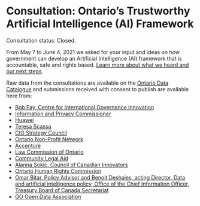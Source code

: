 # Consultation: Ontario’s Trustworthy Artificial Intelligence (AI) Framework
Consultation status: Closed.

From May 7 to June 4, 2021 we asked for your input and ideas on how government can develop an Artificial Intelligence (AI) framework that is accountable, safe and rights based. [Learn more about what we heard and our next steps](https://www.ontario.ca/page/ontarios-trustworthy-artificial-intelligence-ai-framework-consultations).

Raw data from the consultations are available on the [Ontario Data Catalogue](https://data.ontario.ca/dataset/survey-results-ontario-s-trustworthy-artificial-intelligence-ai-framework) and submissions received with consent to publish are available here from:
 * [Bob Fay, Centre for International Governance Innovation](https://github.com/ongov/TrustworthyAIConsultation/blob/main/CIGI_Consultation-Ontario%20Trustworthy%20AI%20Framework%203%20June%202021.docx)
 * [Information and Privacy Commissioner](https://www.ipc.on.ca/wp-content/uploads/2021/06/2021-06-04-ipc-comments-on-ai-framework.pdf) 
 * [Huawei](https://github.com/ongov/TrustworthyAIConsultation/blob/main/Huawei%20Canada%20-%20Developing%20Ontario's%20Artificial%20Intelligence%20(AI)%20Framework%20-%20June%204%202021.pdf)
 * [Teresa Scassa](https://github.com/ongov/TrustworthyAIConsultation/blob/main/Scassa-Submission-Developing%20Ontario's%20AI%20Framework.pdf)
 * [CIO Strategy Council](https://github.com/ongov/TrustworthyAIConsultation/blob/main/CIOSC-LTR-ON-AI-Framework-Consultation_2021-06-04%5B22%5D.pdf)
 * [Ontario Non-Profit Network](https://theonn.ca/wp-content/uploads/2021/06/AI-in-Ontario-Consultation-Submission-External-JUNE-2021.pdf)
 * [Accenture](https://github.com/ongov/TrustworthyAIConsultation/blob/main/Accenture%20Response%20-%20ONGov%20Trustworthy%20AI.docx)
 * [Law Commission of Ontario](https://github.com/ongov/TrustworthyAIConsultation/blob/main/Law%20Commission%20of%20Ontario%20Submission%20on%20Trustworthy%20AI%20--%20Final%20--%20June%204%202021%20.pdf)
 * [Community Legal Aid](https://github.com/ongov/TrustworthyAIConsultation/blob/main/Community%20Legal%20Aid%20Submission%20to%20the%20Government%20of%20Ontario.pdf)
 * [Alanna Sokic, Council of Canadian Innovators](https://github.com/ongov/TrustworthyAIConsultation/blob/main/Council%20of%20Canadian%20Innovators%20Response%20-%20Ontario%E2%80%99s%20Trustworthy%20Artificial%20Intelligence%20(AI)%20Framework%20Consultation.pdf)
 * [Ontario Human Rights Commission](http://www.ohrc.on.ca/en/news_centre/submission-ontario%E2%80%99s-trustworthy-artificial-intelligence-ai-framework)
 * [Omar Bitar, Policy Advisor and Benoit Deshaies, acting Director, Data and artificial intelligence policy, Office of the Chief Information Officer, Treasury Board of Canada Secretariat](https://github.com/ongov/TrustworthyAIConsultation/blob/main/GC%20TBS%20feedback%20-%20Ontario%20AI%20Framework%20-%20May%202021.docx)
 * [GO Open Data Association](https://github.com/ongov/TrustworthyAIConsultation/blob/main/GOODassoc_OntarioAI_Response_May2121.pdf)
